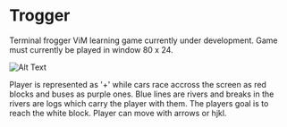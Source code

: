 # Trogger
Terminal frogger ViM learning game currently under development. Game must currently be played in window 80 x 24.

![Alt Text](https://i.imgur.com/Tqi4PJS.png)

Player is represented as '+' while cars race accross the screen as red blocks and buses as purple ones. Blue lines are rivers and breaks in the rivers are logs which carry the player with them. The players goal is to reach the white block. Player can move with arrows or hjkl.
